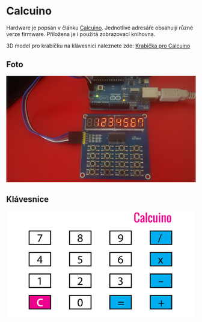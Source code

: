 Calcuino
========

Hardware je popsán v článku [Calcuino](https://retrocip.cz/calcuino-1/). Jednotlivé adresáře obsahuijí různé verze firmware. Přiložena je i použitá zobrazovací knihovna.

3D model pro krabičku na klávesnici naleznete zde: [Krabička pro Calcuino](https://retrocip.cz/krabicka-pro-calcuino/)

Foto
----

![Foto Calcuino](calcuino-fotka.jpg "Foto Calcuino")


Klávesnice
----

![Popisky kláves](calcuino1.png "Popisky kláves")